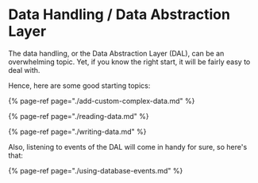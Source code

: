 # Data Handling / Data Abstraction Layer

The data handling, or the Data Abstraction Layer (DAL), can be an overwhelming topic.
Yet, if you know the right start, it will be fairly easy to deal with.

Hence, here are some good starting topics:

{% page-ref page="./add-custom-complex-data.md" %}

{% page-ref page="./reading-data.md" %}

{% page-ref page="./writing-data.md" %}

Also, listening to events of the DAL will come in handy for sure, so here's that:

{% page-ref page="./using-database-events.md" %}